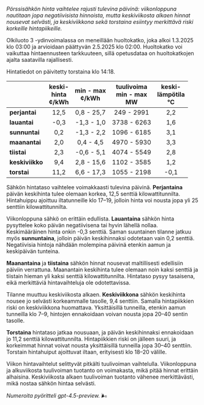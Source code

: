 *Pörssisähkön hinta vaihtelee rajusti tulevina päivinä: viikonloppuna nautitaan jopa negatiivisista hinnoista, mutta keskiviikosta alkaen hinnat nousevat selvästi, ja keskiviikkona sekä torstaina esiintyy merkittävä riski korkeille hintapiikeille.*

Olkiluoto 3 -ydinvoimalassa on meneillään huoltokatko, joka alkoi 1.3.2025 klo 03:00 ja arvioidaan päättyvän 2.5.2025 klo 02:00. Huoltokatko voi vaikuttaa hintaennusteen tarkkuuteen, sillä opetusdataa on huoltokatkojen ajalta saatavilla rajallisesti.

Hintatiedot on päivitetty torstaina klo 14:18.

|             | keski-<br>hinta<br>¢/kWh | min - max<br>¢/kWh | tuulivoima<br>min - max<br>MW | keski-<br>lämpötila<br>°C |
|:------------|:------------------------:|:-------------------:|:----------------------------:|:-------------------------:|
| **perjantai**   |          12,5          |     0,8 - 25,7     |          249 - 2991          |            2,2            |
| **lauantai**    |          -0,3          |    -1,3 - 1,0      |         3738 - 6263          |            1,6            |
| **sunnuntai**   |           0,2          |    -1,3 - 2,2      |         1096 - 6185          |            3,1            |
| **maanantai**   |           2,0          |     0,4 - 4,5      |         4970 - 5930          |            3,3            |
| **tiistai**     |           2,3          |    -0,6 - 5,1      |         4074 - 5549          |            2,8            |
| **keskiviikko** |           9,4          |     2,8 - 15,6     |         1102 - 3585          |            1,2            |
| **torstai**     |          11,2          |     6,6 - 17,3     |         1055 - 2198          |           -0,1            |

Sähkön hintataso vaihtelee voimakkaasti tulevina päivinä. **Perjantaina** päivän keskihinta tulee olemaan korkea, 12,5 senttiä kilowattitunnilta. Hintahuippu ajoittuu iltatunneille klo 17–19, jolloin hinta voi nousta jopa yli 25 senttiin kilowattitunnilta.

Viikonloppuna sähkö on erittäin edullista. **Lauantaina** sähkön hinta pysyttelee koko päivän negatiivisena tai hyvin lähellä nollaa. Keskimääräinen hinta onkin -0,3 senttiä. Saman suuntainen tilanne jatkuu myös **sunnuntaina**, jolloin päivän keskihinnaksi odotetaan vain 0,2 senttiä. Negatiivisia hintoja nähdään molempina päivinä etenkin aamun ja keskipäivän tunteina.

**Maanantaina** ja **tiistaina** sähkön hinnat nousevat maltillisesti edellisiin päiviin verrattuna. Maanantain keskihinta tulee olemaan noin kaksi senttiä ja tiistain hieman yli kaksi senttiä kilowattitunnilta. Hintataso pysyy tasaisena, eikä merkittäviä hintavaihteluja ole odotettavissa.

Tilanne muuttuu keskiviikosta alkaen. **Keskiviikkona** sähkön keskihinta nousee jo selvästi korkeammalle tasolle, 9,4 senttiin. Samalla hintapiikkien riski on keskiviikkona huomattava. Yksittäisillä tunneilla, etenkin aamun tunneilla klo 7–9, hintojen ennakoidaan voivan nousta jopa 20–40 sentin tasolle.

**Torstaina** hintataso jatkaa nousuaan, ja päivän keskihinnaksi ennakoidaan jo 11,2 senttiä kilowattitunnilta. Hintapiikkien riski on jälleen suuri, ja korkeimmat hinnat voivat nousta yksittäisillä tunneilla jopa 30–40 senttiin. Torstain hintahuiput ajoittuvat iltaan, erityisesti klo 18–20 välille.

Viikon hintavaihtelut selittyvät pitkälti tuulivoiman vaihtelulla. Viikonloppuna ja alkuviikosta tuulivoiman tuotanto on voimakasta, mikä pitää hinnat erittäin alhaisina. Keskiviikosta alkaen tuulivoiman tuotanto vähenee merkittävästi, mikä nostaa sähkön hintaa selvästi.

*Numeroita pyöritteli gpt-4.5-preview.* 🌬️

